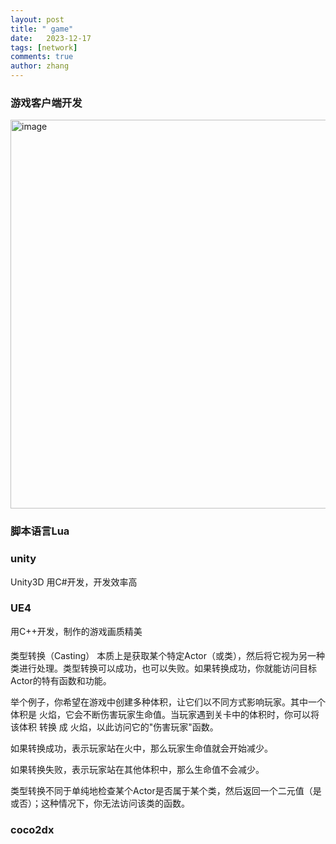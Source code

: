 ```yaml
---
layout: post
title: " game"
date:   2023-12-17
tags: [network]
comments: true
author: zhang
---
```


### 游戏客户端开发
<img width="622" alt="image" src="https://github.com/zhang-mickey/zhang-mickey.github.io/assets/145342600/e0e4362e-9b19-4764-b066-1c1b519a2038">

### 脚本语言Lua

### unity
Unity3D 用C#开发，开发效率高
### UE4
用C++开发，制作的游戏画质精美

#### 
类型转换（Casting） 本质上是获取某个特定Actor（或类），然后将它视为另一种类进行处理。类型转换可以成功，也可以失败。如果转换成功，你就能访问目标Actor的特有函数和功能。

举个例子，你希望在游戏中创建多种体积，让它们以不同方式影响玩家。其中一个体积是 火焰，它会不断伤害玩家生命值。当玩家遇到关卡中的体积时，你可以将该体积 转换 成 火焰，以此访问它的"伤害玩家"函数。

如果转换成功，表示玩家站在火中，那么玩家生命值就会开始减少。

如果转换失败，表示玩家站在其他体积中，那么生命值不会减少。

类型转换不同于单纯地检查某个Actor是否属于某个类，然后返回一个二元值（是或否）；这种情况下，你无法访问该类的函数。
### coco2dx
